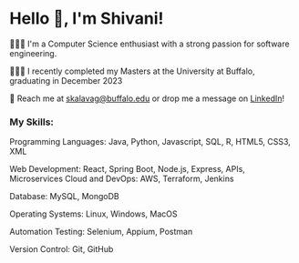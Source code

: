 # Hello 👋, I'm Shivani!
👩🏼‍💻 I'm a Computer Science enthusiast with a strong passion for software engineering. 

👩🏼‍🎓 I recently completed my Masters at the University at Buffalo, graduating in December 2023

📧 Reach me at skalavag@buffalo.edu or drop me a message on [LinkedIn](https://www.linkedin.com/in/shivani-kalavagunta-b6584717a/)!


### My Skills: 

Programming Languages: Java, Python, Javascript, SQL, R, HTML5, CSS3, XML 

Web Development: React, Spring Boot, Node.js, Express, APIs, Microservices Cloud and DevOps: AWS, Terraform, Jenkins

Database: MySQL, MongoDB

Operating Systems: Linux, Windows, MacOS

Automation Testing: Selenium, Appium, Postman

Version Control: Git, GitHub
